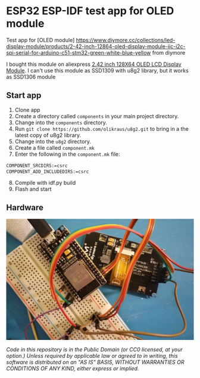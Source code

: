 ESP32 ESP-IDF test app for OLED module
====================

Test app for [OLED module] https://www.diymore.cc/collections/led-display-module/products/2-42-inch-12864-oled-display-module-iic-i2c-spi-serial-for-arduino-c51-stm32-green-white-blue-yellow from diymore

I bought this module on aliexpress [2.42 inch 128X64 OLED LCD Display Module](https://www.aliexpress.com/item/33044134713.html). 
I can't use this module as SSD1309 with u8g2 library, but it works as SSD1306 module

## Start app

1. Clone app
2. Create a directory called `components` in your main project directory.
3. Change into the `components` directory.
4. Run `git clone https://github.com/olikraus/u8g2.git` to bring in a the latest copy of u8g2 library.
5. Change into the `u8g2` directory.
6. Create a file called `component.mk`
7. Enter the following in the `component.mk` file:
```
COMPONENT_SRCDIRS:=csrc
COMPONENT_ADD_INCLUDEDIRS:=csrc
```
8. Compile with idf.py build
9. Flash and start

## Hardware

![Image of Yaktocat](wiring.jpg)



*Code in this repository is in the Public Domain (or CC0 licensed, at your option.)
Unless required by applicable law or agreed to in writing, this
software is distributed on an "AS IS" BASIS, WITHOUT WARRANTIES OR
CONDITIONS OF ANY KIND, either express or implied.*
